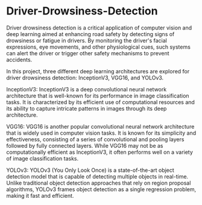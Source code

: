 # Driver-Drowsiness-Detection

Driver drowsiness detection is a critical application of computer vision and deep learning aimed at enhancing road safety by detecting signs of drowsiness or fatigue in drivers. By monitoring the driver's facial expressions, eye movements, and other physiological cues, such systems can alert the driver or trigger other safety mechanisms to prevent accidents.

In this project, three different deep learning architectures are explored for driver drowsiness detection: InceptionV3, VGG16, and YOLOv3.

InceptionV3: InceptionV3 is a deep convolutional neural network architecture that is well-known for its performance in image classification tasks. It is characterized by its efficient use of computational resources and its ability to capture intricate patterns in images through its deep architecture.

VGG16: VGG16 is another popular convolutional neural network architecture that is widely used in computer vision tasks. It is known for its simplicity and effectiveness, consisting of a series of convolutional and pooling layers followed by fully connected layers. While VGG16 may not be as computationally efficient as InceptionV3, it often performs well on a variety of image classification tasks.

YOLOv3: YOLOv3 (You Only Look Once) is a state-of-the-art object detection model that is capable of detecting multiple objects in real-time. Unlike traditional object detection approaches that rely on region proposal algorithms, YOLOv3 frames object detection as a single regression problem, making it fast and efficient.
